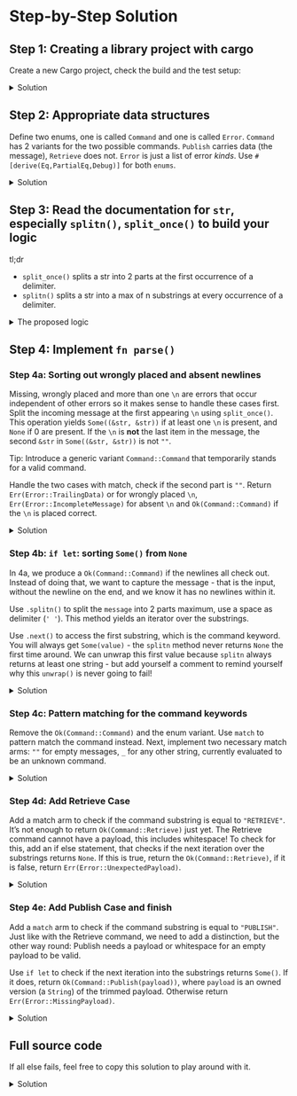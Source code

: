 # Step-by-Step Solution

## Step 1: Creating a library project with cargo

Create a new Cargo project, check the build and the test setup:

<details>
  <summary>Solution</summary>

```console
cargo new --lib simple-db 
cd simple-db 
cargo build 
cargo test
```

</details>

## Step 2: Appropriate data structures

Define two enums, one is called `Command` and one is called `Error`. `Command` has 2 variants for the two possible commands. `Publish` carries data (the message), `Retrieve` does not. `Error` is just a list of error *kinds*. Use `#[derive(Eq,PartialEq,Debug)]` for both `enums`.

<details>
  <summary>Solution</summary>

```rust, ignore
{{#include ../../exercise-solutions/simple-db/step2/src/lib.rs}}
```

</details>

## Step 3: Read the documentation for `str`, especially `splitn()`, `split_once()` to build your logic

tl;dr
- `split_once()` splits a str into 2 parts at the first occurrence of a delimiter.
- `splitn()` splits a str into a max of n substrings at every occurrence of a delimiter.

<details>
  <summary>The proposed logic</summary>

Split the input with `split_once()` using `\n` as delimeter, this allows to distiguish 3 cases:

- a command where `\n` is the last part, and the second substring is `""` -> some kind of command
- a command with trailing data (i.e. data after a newline) -> Error::TrailingData
- a command with no `\n` -> Error::IncompleteMessage

After that, split the input with `splitn()` using `' '` as delimeter and 2 as the max number of substrings. The method an iterator over the substrings, and the iterator produces `Some(...)`, or `None` when there are no substrings. Note, that even an empty str `""` is a substring.

From here, the actual command cases need to be distiguished with pattern matching:

- `RETRIEVE` has no whitespace and no payload
- `PUBLISH <payload>` has always whitespace and an optional payload

</details>

## Step 4: Implement `fn parse()`

### Step 4a: Sorting out wrongly placed and absent newlines

Missing, wrongly placed and more than one `\n` are errors that occur independent of other errors so it makes sense to handle these cases first. Split the incoming message at the first appearing `\n` using `split_once()`. This operation yields `Some((&str, &str))` if at least one `\n` is present, and `None` if 0 are present. If the `\n` is **not** the last item in the message, the second `&str` in `Some((&str, &str))` is not `""`.

Tip: Introduce a generic variant `Command::Command` that temporarily stands for a valid command. 

Handle the two cases with match, check if the second part is `""`. Return `Err(Error::TrailingData)` or for wrongly placed `\n`, `Err(Error::IncompleteMessage)` for absent `\n` and `Ok(Command::Command)` if the `\n` is placed correct.

<details>
  <summary>Solution</summary>

```rust, ignore
{{#include ../../exercise-solutions/simple-db/step4a/src/lib.rs:18:24}}
```

</details>

### Step 4b: `if let`: sorting `Some()` from `None`

In 4a, we produce a `Ok(Command::Command)` if the newlines all check out. Instead of doing that, we want to capture the message - that is the input, without the newline on the end, and we know it has no newlines within it.

Use `.splitn()` to split the `message` into 2 parts maximum, use a space as delimiter (`' '`). This method yields an iterator over the substrings.

Use `.next()` to access the first substring, which is the command keyword. You will always get `Some(value)` - the `splitn` method never returns `None` the first time around. We can unwrap this first value because `splitn` always returns at least one string - but add yourself a comment to remind yourself why this `unwrap()` is never going to fail!

<details>
  <summary>Solution</summary>

```rust, ignore
{{#include ../../exercise-solutions/simple-db/step4b/src/lib.rs:18:30}}
```

</details>

### Step 4c: Pattern matching for the command keywords

Remove the `Ok(Command::Command)` and the enum variant. Use `match` to pattern match the command instead. Next, implement two necessary match arms: `""` for empty messages, `_` for any other string, currently evaluated to be an unknown command.

<details>
  <summary>Solution</summary>

```rust, ignore
{{#include ../../exercise-solutions/simple-db/step4c/src/lib.rs:17:32}}
```

</details>

### Step 4d: Add Retrieve Case

Add a match arm to check if the command substring is equal to `"RETRIEVE"`. It’s not enough to return `Ok(Command::Retrieve)` just yet. The Retrieve command cannot have a payload, this includes whitespace! To check for this, add an if else statement, that checks if the next iteration over the substrings returns `None`. If this is true, return the `Ok(Command::Retrieve)`, if it is false, return `Err(Error::UnexpectedPayload)`.

<details>
  <summary>Solution</summary>

```rust, ignore
{{#include ../../exercise-solutions/simple-db/step4d/src/lib.rs:17:39}}
```

</details>

### Step 4e: Add Publish Case and finish

Add a `match` arm to check if the command substring is equal to `"PUBLISH"`. Just like with the Retrieve command, we need to add a distinction, but the other way round: Publish needs a payload or whitespace for an empty payload to be valid.

Use `if let` to check if the next iteration into the substrings returns `Some()`. If it does, return `Ok(Command::Publish(payload))`, where `payload` is an owned version (a `String`) of the trimmed payload. Otherwise return `Err(Error::MissingPayload)`.

<details>
  <summary>Solution</summary>

```rust, ignore
{{#include ../../exercise-solutions/simple-db/step4e/src/lib.rs:17:46}}
```

</details>

## Full source code

If all else fails, feel free to copy this solution to play around with it.

<details>
  <summary>Solution</summary>

```rust
#[derive(Eq, PartialEq, Debug)]
pub enum Command {
    Publish(String),
    Retrieve,
}

#[derive(Eq, PartialEq, Debug)]
pub enum Error {
    TrailingData,
    IncompleteMessage,
    EmptyMessage,
    UnknownCommand,
    UnexpectedPayload,
    MissingPayload,
}

pub fn parse(input: &str) -> Result<Command, Error> {
    let message = match input.split_once('\n') {
        Some((message, "")) => message,
        Some(_) => return Err(Error::TrailingData),
        None => return Err(Error::IncompleteMessage),
    };

    let mut substrings = message.splitn(2, ' ');

    // Note: `splitn` *always* returns at least one value
    let command = substrings.next().unwrap();
    match command {
        "RETRIEVE" => {
            if substrings.next().is_none() {
                Ok(Command::Retrieve)
            } else {
                Err(Error::UnexpectedPayload)
            }
        }
        "PUBLISH" => {
            if let Some(payload) = substrings.next() {
                Ok(Command::Publish(String::from(payload)))
            } else {
                Err(Error::MissingPayload)
            }
        }
        "" => Err(Error::EmptyMessage),
        _ => Err(Error::UnknownCommand),
    }
}
```

</details>

